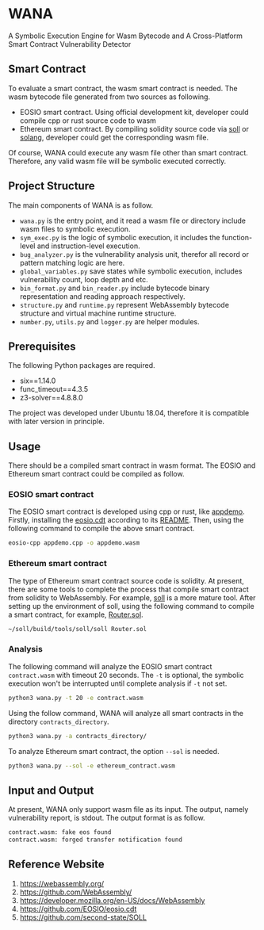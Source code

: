 # WANA
A Symbolic Execution Engine for Wasm Bytecode and A Cross-Platform Smart Contract Vulnerability Detector

## Smart Contract
To evaluate a smart contract, the wasm smart contract is needed. The wasm bytecode file generated from two sources 
as following.

  + EOSIO smart contract. Using official development kit, developer could compile cpp or rust source code to wasm
  + Ethereum smart contract. By compiling solidity source code via [soll](https://github.com/second-state/SOLL) or 
    [solang](https://github.com/hyperledger-labs/solang), developer could get the corresponding wasm file.

Of course, WANA could execute any wasm file other than smart contract. Therefore, any valid wasm file will be 
symbolic executed correctly.

## Project Structure
The main components of WANA is as follow.
  + `wana.py` is the entry point, and it read a wasm file or directory include wasm files to symbolic execution.
  + `sym_exec.py` is the logic of symbolic execution, it includes the function-level and instruction-level execution.
  + `bug_analyzer.py` is the vulnerability analysis unit, therefor all record or pattern matching logic are here.
  + `global_variables.py` save states while symbolic execution, includes vulnerability count, loop depth and etc.
  + `bin_format.py` and `bin_reader.py` include bytecode binary representation and reading approach respectively.
  + `structure.py` and `runtime.py` represent WebAssembly bytecode structure and virtual machine runtime structure.
  + `number.py`, `utils.py` and `logger.py` are helper modules.
  
## Prerequisites
The following Python packages are required.
 + six==1.14.0
 + func_timeout==4.3.5
 + z3-solver==4.8.8.0

The project was developed under Ubuntu 18.04, therefore it is compatible with later version in principle.


## Usage
There should be a compiled smart contract in wasm format. The EOSIO and Ethereum smart contract could be 
compiled as follow.

### EOSIO smart contract
The EOSIO smart contract is developed using cpp or rust, like [appdemo](./examples/EOSIO_contracts/appdemo/appdemo.cpp).
Firstly, installing the [eosio.cdt](https://github.com/EOSIO/eosio.cdt) according to its 
[README](https://github.com/EOSIO/eosio.cdt/blob/master/README.md). Then, using the following command to compile the
above smart contract.
```bash
eosio-cpp appdemo.cpp -o appdemo.wasm
```

### Ethereum smart contract
The type of Ethereum smart contract source code is solidity. At present, there are some tools to complete the process
that compile smart contract from solidity to WebAssembly. For example, [soll](https://github.com/second-state/SOLL) is
a more mature tool. After setting up the environment of soll, using the following command to compile a smart contract,
for example, [Router.sol](./examples/Ethereum_contracts/delegatecall_samples/Router.sol).
```bash
~/soll/build/tools/soll/soll Router.sol
```

### Analysis
The following command will analyze the EOSIO smart contract `contract.wasm` with timeout 20 seconds. The `-t` is 
optional, the symbolic execution won't be interrupted until complete analysis if `-t` not set.
```bash
python3 wana.py -t 20 -e contract.wasm
```

Using the follow command, WANA will analyze all smart contracts in the directory `contracts_directory`.
```bash
python3 wana.py -a contracts_directory/
```

To analyze Ethereum smart contract, the option `--sol` is needed.
```bash
python3 wana.py --sol -e ethereum_contract.wasm
```

## Input and Output
At present, WANA only support wasm file as its input. The output, namely vulnerability report, is stdout. The output 
format is as follow.
```bash
contract.wasm: fake eos found
contract.wasm: forged transfer notification found
```

## Reference Website
1. https://webassembly.org/
2. https://github.com/WebAssembly/
3. https://developer.mozilla.org/en-US/docs/WebAssembly
4. https://github.com/EOSIO/eosio.cdt
5. https://github.com/second-state/SOLL
